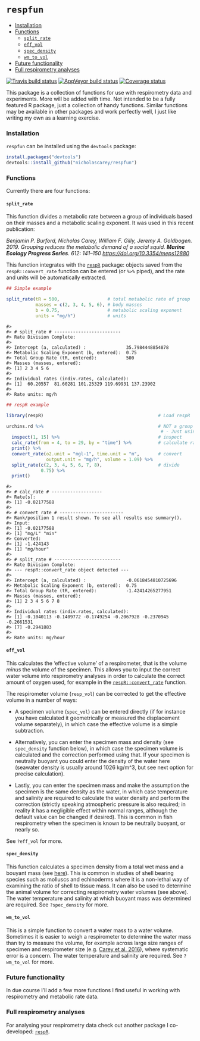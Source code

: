 `respfun`
================

  - [Installation](#installation)
  - [Functions](#functions)
      - [`split_rate`](#split_rate)
      - [`eff_vol`](#eff_vol)
      - [`spec_density`](#spec_density)
      - [`wm_to_vol`](#wm_to_vol)
  - [Future functionality](#future-functionality)
  - [Full respirometry analyses](#full-respirometry-analyses)

<!-- README.md is generated from README.Rmd. Please edit that file -->

[![Travis build
status](https://travis-ci.org/nicholascarey/respfun.svg?branch=master)](https://travis-ci.org/nicholascarey/respfun)
[![AppVeyor build
status](https://ci.appveyor.com/api/projects/status/github/nicholascarey/respfun?branch=master&svg=true)](https://ci.appveyor.com/project/nicholascarey/respfun)
[![Coverage
status](https://codecov.io/gh/nicholascarey/respfun/branch/master/graph/badge.svg)](https://codecov.io/github/nicholascarey/respfun?branch=master)

This package is a collection of functions for use with respirometry data
and experiments. More will be added with time. Not intended to be a
fully featured R package, just a collection of handy functions. Similar
functions may be available in other packages and work perfectly well, I
just like writing my own as a learning exercise.

### Installation

`respfun` can be installed using the `devtools` package:

``` r
install.packages("devtools")
devtools::install_github("nicholascarey/respfun")
```

### Functions

Currently there are four functions:

#### `split_rate`

This function divides a metabolic rate between a group of individuals
based on their masses and a metabolic scaling exponent. It was used in
this recent publication:

*Benjamin P. Burford, Nicholas Carey, William F. Gilly, Jeremy A.
Goldbogen. 2019. Grouping reduces the metabolic demand of a social
squid. **Marine Ecology Progress Series**. 612: 141–150
<https://doi.org/10.3354/meps12880>*

This function integrates with the
[`respR`](https://github.com/januarharianto/respR) package: objects
saved from the `respR::convert_rate` function can be entered (or `%>%`
piped), and the rate and units will be automatically extracted.

``` r
## Simple example

split_rate(tR = 500,                  # total metabolic rate of group
           masses = c(2, 3, 4, 5, 6), # body masses
           b = 0.75,                  # metabolic scaling exponent
           units = "mg/h")            # units
```

    #> 
    #> # split_rate # -------------------------
    #> Rate Division Complete: 
    #> 
    #> Intercept (a, calculated) :               35.7984448854878
    #> Metabolic Scaling Exponent (b, entered):  0.75
    #> Total Group Rate (tR, entered):           500
    #> Masses (masses, entered): 
    #> [1] 2 3 4 5 6
    #> 
    #> Individual rates (indiv.rates, calculated): 
    #> [1]  60.20557  81.60281 101.25329 119.69931 137.23902
    #> 
    #> Rate units: mg/h

``` r
## respR example

library(respR)                                           # Load respR

urchins.rd %>%                                           # NOT a group respirometry experiment,
                                                          # - Just using it as an example,
  inspect(1, 15) %>%                                     # inspect
  calc_rate(from = 4, to = 29, by = "time") %>%          # calculate rate
  print() %>%
  convert_rate(o2.unit = "mgl-1", time.unit = "m",       # convert
               output.unit = "mg/h", volume = 1.09) %>%
  split_rate(c(2, 3, 4, 5, 6, 7, 8),                     # divide
             0.75) %>%
  print()
```

    #> 
    #> # calc_rate # -------------------
    #> Rate(s):
    #> [1] -0.02177588
    #> 
    #> # convert_rate # ------------------------
    #> Rank/position 1 result shown. To see all results use summary().
    #> Input:
    #> [1] -0.02177588
    #> [1] "mg/L" "min" 
    #> Converted:
    #> [1] -1.424143
    #> [1] "mg/hour"
    #> 
    #> # split_rate # -------------------------
    #> Rate Division Complete: 
    #> --- respR::convert_rate object detected ---
    #> 
    #> Intercept (a, calculated) :               -0.0618454810725696
    #> Metabolic Scaling Exponent (b, entered):  0.75
    #> Total Group Rate (tR, entered):           -1.42414265277951
    #> Masses (masses, entered): 
    #> [1] 2 3 4 5 6 7 8
    #> 
    #> Individual rates (indiv.rates, calculated): 
    #> [1] -0.1040113 -0.1409772 -0.1749254 -0.2067928 -0.2370945 -0.2661531
    #> [7] -0.2941883
    #> 
    #> Rate units: mg/hour

#### `eff_vol`

This calculates the ‘effective volume’ of a respirometer, that is the
volume *minus* the volume of the specimen. This allows you to input the
correct water volume into respirometry analyses in order to calculate
the correct amount of oxygen used, for example in the
[`respR::convert_rate`](https://januarharianto.github.io/respR/reference/convert_rate.html)
function.

The respirometer volume (`resp_vol`) can be corrected to get the
effective volume in a number of ways:

  - A specimen volume (`spec_vol`) can be entered directly (if for
    instance you have calculated it geometrically or measured the
    displacement volume separately), in which case the effective volume
    is a simple subtraction.

  - Alternatively, you can enter the specimen mass and density (see
    `spec_density` function below), in which case the specimen volume is
    calculated and the correction performed using that. If your specimen
    is neutrally buoyant you could enter the density of the water here
    (seawater density is usually around 1026 kg/m^3, but see next option
    for precise calculation).

  - Lastly, you can enter the specimen mass and make the assumption the
    specimen is the same density as the water, in which case temperature
    and salinity are required to calculate the water density and perform
    the correction (strictly speaking atmospheric pressure is also
    required; in reality it has a negligible effect within normal
    ranges, although the default value can be changed if desired). This
    is common in fish respirometry when the specimen is known to be
    neutrally buoyant, or nearly so.

See `?eff_vol` for more.

#### `spec_density`

This function calculates a specimen density from a total wet mass and a
bouyant mass (see
[here](https://www.researchgate.net/publication/266911357_Buoyant_weight_technique_Application_to_freshwater_bivalves)).
This is common in studies of shell bearing species such as molluscs and
echinoderms where it is a non-lethal way of examining the ratio of shell
to tissue mass. It can also be used to determine the animal volume for
correcting respirometry water volumes (see above). The water temperature
and salinity at which buoyant mass was determined are required. See
`?spec_density` for more.

#### `wm_to_vol`

This is a simple function to convert a water mass to a water volume.
Sometimes it is easier to weigh a respirometer to determine the water
mass than try to measure the volume, for example across large size
ranges of specimen and respirometer size (e.g. [Carey et
al. 2016](https://www.dropbox.com/s/d4zp3vm6xakzkts/Carey%20et%20al%20JEB%202016.pdf?dl=0)),
where systematic error is a concern. The water temperature and salinity
are required. See `?wm_to_vol` for more.

### Future functionality

In due course I’ll add a few more functions I find useful in working
with respirometry and metabolic rate data.

### Full respirometry analyses

For analysing your respirometry data check out another package I
co-developed: [`respR`](https://github.com/januarharianto/respR).
